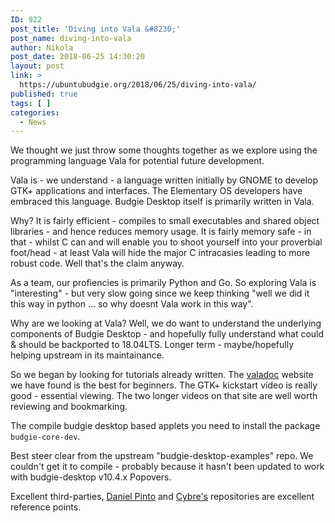 ```yaml
---
ID: 922
post_title: 'Diving into Vala &#8230;'
post_name: diving-into-vala
author: Nikola
post_date: 2018-06-25 14:30:20
layout: post
link: >
  https://ubuntubudgie.org/2018/06/25/diving-into-vala/
published: true
tags: [ ]
categories:
  - News
---
```

We thought we just throw some thoughts together as we explore using the programming language Vala for potential future development.

Vala is - we understand - a language written initially by GNOME to develop GTK+ applications and interfaces. The Elementary OS developers have embraced this language. Budgie Desktop itself is primarily written in Vala.

Why? It is fairly efficient - compiles to small executables and shared object libraries - and hence reduces memory usage. It is fairly memory safe - in that - whilst C can and will enable you to shoot yourself into your proverbial foot/head - at least Vala will hide the major C intracasies leading to more robust code. Well that's the claim anyway.

As a team, our profiencies is primarily Python and Go. So exploring Vala is "interesting" - but very slow going since we keep thinking "well we did it this way in python ... so why doesnt Vala work in this way".

Why are we looking at Vala? Well, we do want to understand the underlying components of Budgie Desktop - and hopefully fully understand what could &amp; should be backported to 18.04LTS. Longer term - maybe/hopefully helping upstream in its maintainance.

So we began by looking for tutorials already written. The <a href="https://valadoc.org/">valadoc</a> website we have found is the best for beginners. The GTK+ kickstart video is really good - essential viewing. The two longer videos on that site are well worth reviewing and bookmarking.

The compile budgie desktop based applets you need to install the package `budgie-core-dev`.

Best steer clear from the upstream "budgie-desktop-examples" repo. We couldn't get it to compile - probably because it hasn't been updated to work with budgie-desktop v10.4.x Popovers.

Excellent third-parties, <a href="https://github.com/danielpinto8zz6/budgie-calendar-applet">Daniel Pinto</a> and <a href="https://github.com/cybre/budgie-screenshot-applet">Cybre's</a> repositories are excellent reference points.